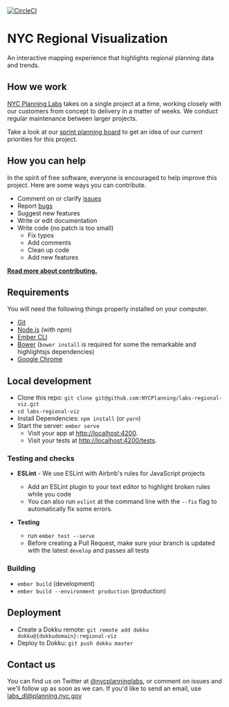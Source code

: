 [![CircleCI](https://circleci.com/gh/NYCPlanning/labs-regional-viz/tree/develop.svg?style=svg)](https://circleci.com/gh/NYCPlanning/labs-regional-viz/tree/develop)

# NYC Regional Visualization

An interactive mapping experience that highlights regional planning data and trends.

## How we work

[NYC Planning Labs](https://planninglabs.nyc) takes on a single project at a time, working closely with our customers from concept to delivery in a matter of weeks.  We conduct regular maintenance between larger projects.  

Take a look at our [sprint planning board](https://waffle.io/NYCPlanning/labs-regional-viz) to get an idea of our current priorities for this project.

## How you can help

In the spirit of free software, everyone is encouraged to help improve this project.  Here are some ways you can contribute.

- Comment on or clarify [issues](https://github.com/NYCPlanning/labs-regional-viz/issues)
- Report [bugs](https://github.com/NYCPlanning/labs-regional-viz/labels/bug)
- Suggest new features
- Write or edit documentation
- Write code (no patch is too small)
  - Fix typos
  - Add comments
  - Clean up code
  - Add new features

**[Read more about contributing.](CONTRIBUTING.md)**

## Requirements

You will need the following things properly installed on your computer.

- [Git](https://git-scm.com/)
- [Node.js](https://nodejs.org/) (with npm)
- [Ember CLI](https://ember-cli.com/)
- [Bower](https://bower.io/) (`bower install` is required for some the remarkable and highlightsjs dependencies)
- [Google Chrome](https://google.com/chrome/)

## Local development

- Clone this repo: `git clone git@github.com:NYCPlanning/labs-regional-viz.git`
- `cd labs-regional-viz`
- Install Dependencies: `npm install` (or `yarn`)
- Start the server: `ember serve`
  - Visit your app at [http://localhost:4200](http://localhost:4200).
  - Visit your tests at [http://localhost:4200/tests](http://localhost:4200/tests).

### Testing and checks

- **ESLint** - We use ESLint with Airbnb's rules for JavaScript projects
  - Add an ESLint plugin to your text editor to highlight broken rules while you code
  - You can also run `eslint` at the command line with the `--fix` flag to automatically fix some errors.

- **Testing**
  - run `ember test --serve`
  - Before creating a Pull Request, make sure your branch is updated with the latest `develop` and passes all tests

### Building

- `ember build` (development)
- `ember build --environment production` (production)

## Deployment

- Create a Dokku remote: `git remote add dokku dokku@{dokkudomain}:regional-viz`
- Deploy to Dokku: `git push dokku master`


## Contact us

You can find us on Twitter at [@nycplanninglabs](https://twitter.com/nycplanninglabs), or comment on issues and we'll follow up as soon as we can. If you'd like to send an email, use [labs_dl@planning.nyc.gov](mailto:labs_dl@planning.nyc.gov)
